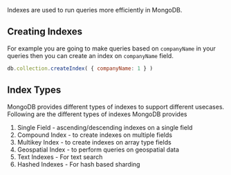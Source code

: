 Indexes are used to run queries more efficiently in MongoDB. 

## Creating Indexes
For example you are going to make queries based on `companyName` in your queries then you can create an index on `companyName` field. 

```javascript
db.collection.createIndex( { companyName: 1 } )
```

## Index Types
MongoDB provides different types of indexes to support different usecases. Following are the different types of indexes MongoDB provides

1. Single Field - ascending/descending indexes on a single field
2. Compound Index - to create indexes on multiple fields
3. Multikey Index - to create indexes on array type fields 
4. Geospatial Index - to perform queries on geospatial data
5. Text Indexes - For text search
6. Hashed Indexes - For hash based sharding

